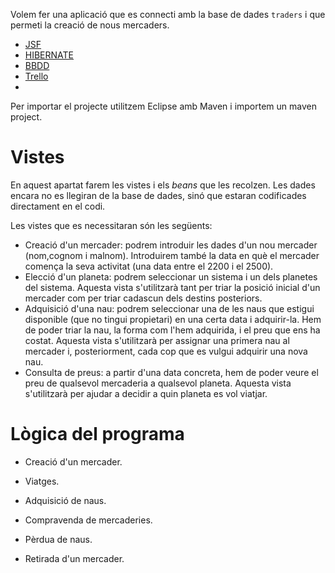 Volem fer una aplicació que es connecti amb la base de dades `traders` i que permeti la creació de nous mercaders.

- [JSF](https://gitlab.com/joanq/DAM-2n-POO-i-acces-a-dades/blob/master/M6UF2/1-jsf/readme.adoc)
- [HIBERNATE](https://gitlab.com/joanq/DAM-2n-POO-i-acces-a-dades/blob/master/M6UF2/2-hibernate/readme.adoc)
- [BBDD](https://gitlab.com/eharastasan/TradersProject/tree/master/resources)
- [Trello](https://trello.com/b/XArczs7p/traders-project)
- 
Per importar el projecte utilitzem Eclipse amb Maven i importem un maven project.

# Vistes

En aquest apartat farem les vistes i els _beans_ que les recolzen. Les dades
encara no es llegiran de la base de dades, sinó que estaran codificades
directament en el codi.

Les vistes que es necessitaran són les següents:

- Creació d'un mercader: podrem introduir les dades d'un nou mercader (nom,cognom i malnom). Introduirem també la data en què el mercader comença la seva activitat (una data entre el 2200 i el 2500).
- Elecció d'un planeta: podrem seleccionar un sistema i un dels planetes del sistema. Aquesta vista s'utilitzarà tant per triar la posició inicial d'un mercader com per triar cadascun dels destins posteriors.
- Adquisició d'una nau: podrem seleccionar una de les naus que estigui disponible (que no tingui propietari) en una certa data i adquirir-la. Hem de poder triar la nau, la forma com l'hem adquirida, i el preu que ens ha costat. Aquesta vista s'utilitzarà per assignar una primera nau al mercader i, posteriorment, cada cop que es vulgui adquirir una nova nau.
- Consulta de preus: a partir d'una data concreta, hem de poder veure el preu de qualsevol mercaderia a qualsevol planeta. Aquesta vista s'utilitzarà per ajudar a decidir a quin planeta es vol viatjar.

# Lògica del programa

- Creació d'un mercader.

- Viatges.

- Adquisició de naus.

- Compravenda de mercaderies.

- Pèrdua de naus.

- Retirada d'un mercader.

